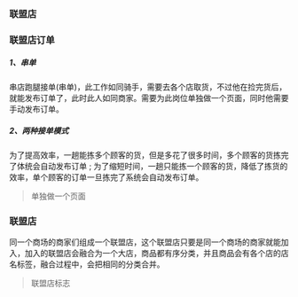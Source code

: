 ### 联盟店





### 联盟店订单

##### 1、串单

串店跑腿接单(串单)，此工作如同骑手，需要去各个店取货，不过他在捡完货后，就能发布订单了，此时此人如同商家。需要为此岗位单独做一个页面，同时他需要手动发布订单。

##### 2、两种接单模式

为了提高效率，一趟能拣多个顾客的货，但是多花了很多时间，多个顾客的货拣完了体统会自动发布订单 ; 为了缩短时间，一趟只能拣一个顾客的货，降低了拣货的效率，单个顾客的订单一旦拣完了系统会自动发布订单。

> 单独做一个页面









### 联盟店

同一个商场的商家们组成一个联盟店，这个联盟店只要是同一个商场的商家就能加入，加入的联盟店会融合为一个大店，商品都有序分类，并且商品会有各个店的店名标签，融合过程中，会把相同的分类合并。

> 联盟店标志